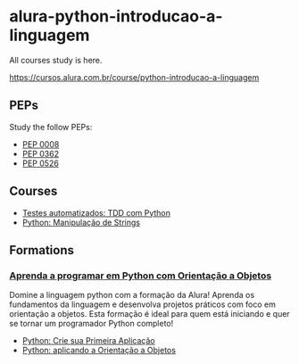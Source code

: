 # alura-python-introducao-a-linguagem #

All courses study is here.

https://cursos.alura.com.br/course/python-introducao-a-linguagem

## PEPs ##

Study the follow PEPs:

- [PEP 0008](https://peps.python.org/pep-0008/ "Style Guide for Python Code")
- [PEP 0362](https://peps.python.org/pep-0362/ "Function Signature Object")
- [PEP 0526](https://peps.python.org/pep-0526/ "Syntax for Variable Annotations")

## Courses ##

- [Testes automatizados: TDD com Python](https://cursos.alura.com.br/course/tdd-com-python "tdd_com_python")
- [Python: Manipulação de Strings](https://cursos.alura.com.br/course/python-manipulando-strings "python_manipulando_string")


## Formations ##

### [Aprenda a programar em Python com Orientação a Objetos](https://cursos.alura.com.br/formacao-linguagem-python) ###

Domine a linguagem python com a formação da Alura! Aprenda os fundamentos da linguagem e desenvolva projetos práticos com foco em orientação a objetos. Esta formação é ideal para quem está iniciando e quer se tornar um programador Python completo!

- [Python: Crie sua Primeira Aplicação](https://cursos.alura.com.br/course/python-crie-sua-primeira-aplicacao "python-crie-sua-primeira-aplicacao")
- [Python: aplicando a Orientação a Objetos](https://cursos.alura.com.br/course/python-aplicando-orientacao-objetos "python-crie-sua-primeira-aplicacao")
